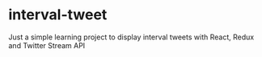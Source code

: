 # interval-tweet
Just a simple learning project to display interval tweets with React, Redux and Twitter Stream API
